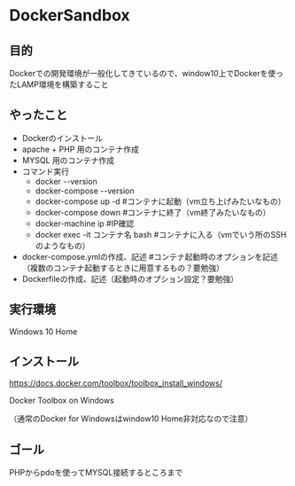 # DockerSandbox

## 目的
Dockerでの開発環境が一般化してきているので、window10上でDockerを使ったLAMP環境を構築すること

## やったこと
- Dockerのインストール
- apache + PHP 用のコンテナ作成
- MYSQL 用のコンテナ作成
- コマンド実行
    - docker --version
    - docker-compose --version
    - docker-compose up -d  #コンテナに起動（vm立ち上げみたいなもの）
    - docker-compose down  #コンテナに終了（vm終了みたいなもの）
    - docker-machine ip #IP確認
    - docker exec -it コンテナ名 bash #コンテナに入る（vmでいう所のSSHのようなもの）
- docker-compose.ymlの作成、記述 #コンテナ起動時のオプションを記述（複数のコンテナ起動するときに用意するもの？要勉強）
- Dockerfileの作成、記述（起動時のオプション設定？要勉強）

## 実行環境
Windows 10 Home

## インストール
https://docs.docker.com/toolbox/toolbox_install_windows/

Docker Toolbox on Windows

（通常のDocker for Windowsはwindow10 Home非対応なので注意）

## ゴール
PHPからpdoを使ってMYSQL接続するところまで
